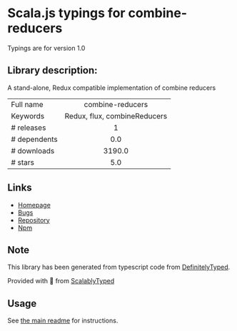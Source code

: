 
# Scala.js typings for combine-reducers

Typings are for version 1.0

## Library description:
A stand-alone, Redux compatible implementation of combine reducers

|                    |                 |
| ------------------ | :-------------: |
| Full name          | combine-reducers |
| Keywords           | Redux, flux, combineReducers |
| # releases         | 1 |
| # dependents       | 0.0 |
| # downloads        | 3190.0 |
| # stars            | 5.0 |

## Links
- [Homepage](https://github.com/wesleytodd/combine-reducers#readme)
- [Bugs](https://github.com/wesleytodd/combine-reducers/issues)
- [Repository](https://github.com/wesleytodd/combine-reducers)
- [Npm](https://www.npmjs.com/package/combine-reducers)
    


## Note
This library has been generated from typescript code from [DefinitelyTyped](https://definitelytyped.org).

Provided with :purple_heart: from [ScalablyTyped](https://github.com/oyvindberg/ScalablyTyped)

## Usage
See [the main readme](../../readme.md) for instructions.


